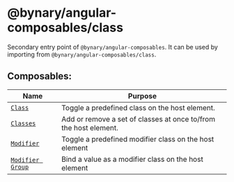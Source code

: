 # @bynary/angular-composables/class

Secondary entry point of `@bynary/angular-composables`. It can be used by importing from `@bynary/angular-composables/class`.

## Composables:

| Name                                                  | Purpose                                                          |
|-------------------------------------------------------|------------------------------------------------------------------|
| [`Class`](docs/class.composable.md)                   | Toggle a predefined class on the host element.                   |
| [`Classes`](docs/classes.composable.md)               | Add or remove a set of classes at once to/from the host element. |
| [`Modifier`](docs/modifier.composable.md)             | Toggle a predefined modifier class on the host element           |
| [`Modifier Group`](docs/modifier-group.composable.md) | Bind a value as a modifier class on the host element             |
